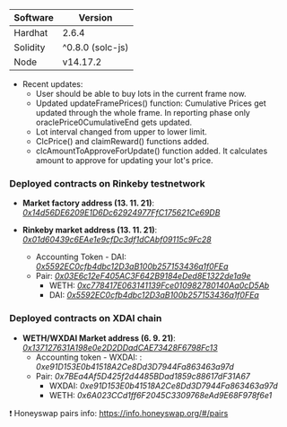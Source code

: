 Software | Version
------------- | -------------
Hardhat  | 2.6.4
Solidity  | ^0.8.0 (solc-js)
Node | v14.17.2

* Recent updates:
    * User should be able to buy lots in the current frame now. 
    * Updated updateFramePrices() function: Cumulative Prices get updated through the whole frame. In reporting phase only oraclePrice0CumulativeEnd gets updated.
    * Lot interval changed from upper to lower limit.
    * ClcPrice() and claimReward() functions added.
    * clcAmountToApproveForUpdate() function added. It calculates amount to approve for updating your lot's price.   

### Deployed contracts on Rinkeby testnetwork ###

* **Market factory address (13. 11. 21)**: [_0x14d56DE6209E1D6Dc62924977FfC175621Ce69DB_](https://rinkeby.etherscan.io/address/0x14d56DE6209E1D6Dc62924977FfC175621Ce69DB)

* **Rinkeby market address (13. 11. 21)**: [_0x01d60439c6EAe1e9cfDc3df1dCAbf09115c9Fc28_](https://rinkeby.etherscan.io/address/0x01d60439c6EAe1e9cfDc3df1dCAbf09115c9Fc28)

    * Accounting Token - DAI: [_0x5592EC0cfb4dbc12D3aB100b257153436a1f0FEa_](https://rinkeby.etherscan.io/token/0x5592ec0cfb4dbc12d3ab100b257153436a1f0fea)
    * Pair: [_0x03E6c12eF405AC3F642B9184eDed8E1322de1a9e_](https://rinkeby.etherscan.io/address/0x03E6c12eF405AC3F642B9184eDed8E1322de1a9e)
        * WETH: [_0xc778417E063141139Fce010982780140Aa0cD5Ab_](https://rinkeby.etherscan.io/token/0xc778417E063141139Fce010982780140Aa0cD5Ab)
        * DAI: [_0x5592EC0cfb4dbc12D3aB100b257153436a1f0FEa_](https://rinkeby.etherscan.io/token/0x5592EC0cfb4dbc12D3aB100b257153436a1f0FEa)


### Deployed contracts on XDAI chain ###

* **WETH/WXDAI Market address (6. 9. 21)**: [_0x137127631A198e0e2D2DDadCAE73428F6798Fc13_](https://blockscout.com/xdai/mainnet/address/0x137127631A198e0e2D2DDadCAE73428F6798Fc13/internal-transactions)
    * Accounting token - WXDAI: : _0xe91D153E0b41518A2Ce8Dd3D7944Fa863463a97d_
    * Pair: _0x7BEa4Af5D425f2d4485BDad1859c88617dF31A67_
        * WXDAI: _0xe91D153E0b41518A2Ce8Dd3D7944Fa863463a97d_
        * WETH: _0x6A023CCd1ff6F2045C3309768eAd9E68F978f6e1_

❗ Honeyswap pairs info: https://info.honeyswap.org/#/pairs
